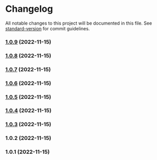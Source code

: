# Changelog

All notable changes to this project will be documented in this file. See [standard-version](https://github.com/conventional-changelog/standard-version) for commit guidelines.

### [1.0.9](https://github.com/sasensi/workflow-playground/compare/v1.0.8...v1.0.9) (2022-11-15)

### [1.0.8](https://github.com/sasensi/workflow-playground/compare/v1.0.7...v1.0.8) (2022-11-15)

### [1.0.7](https://github.com/sasensi/workflow-playground/compare/v1.0.6...v1.0.7) (2022-11-15)

### [1.0.6](https://github.com/sasensi/workflow-playground/compare/v1.0.5...v1.0.6) (2022-11-15)

### [1.0.5](https://github.com/sasensi/workflow-playground/compare/v1.0.4...v1.0.5) (2022-11-15)

### [1.0.4](https://github.com/sasensi/workflow-playground/compare/v1.0.3...v1.0.4) (2022-11-15)

### [1.0.3](https://github.com/sasensi/workflow-playground/compare/v1.0.2...v1.0.3) (2022-11-15)

### 1.0.2 (2022-11-15)

### 1.0.1 (2022-11-15)
